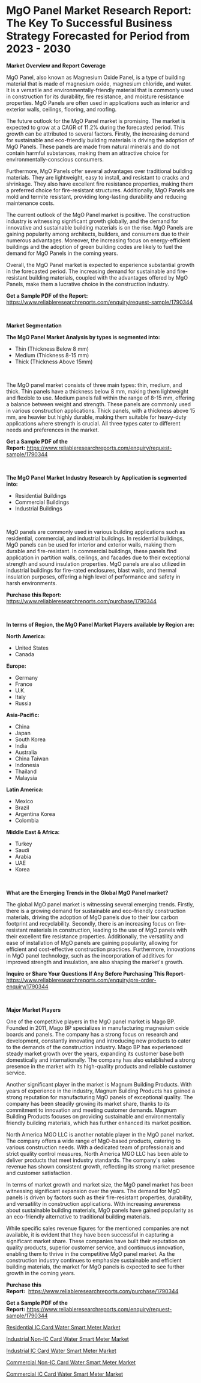 <p><h1>MgO Panel Market Research Report: The Key To Successful Business Strategy Forecasted for Period from 2023 - 2030</h1></p><p><strong>Market Overview and Report Coverage</strong></p>
<p><p>MgO Panel, also known as Magnesium Oxide Panel, is a type of building material that is made of magnesium oxide, magnesium chloride, and water. It is a versatile and environmentally-friendly material that is commonly used in construction for its durability, fire resistance, and moisture resistance properties. MgO Panels are often used in applications such as interior and exterior walls, ceilings, flooring, and roofing.</p><p>The future outlook for the MgO Panel market is promising. The market is expected to grow at a CAGR of 11.2% during the forecasted period. This growth can be attributed to several factors. Firstly, the increasing demand for sustainable and eco-friendly building materials is driving the adoption of MgO Panels. These panels are made from natural minerals and do not contain harmful substances, making them an attractive choice for environmentally-conscious consumers.</p><p>Furthermore, MgO Panels offer several advantages over traditional building materials. They are lightweight, easy to install, and resistant to cracks and shrinkage. They also have excellent fire resistance properties, making them a preferred choice for fire-resistant structures. Additionally, MgO Panels are mold and termite resistant, providing long-lasting durability and reducing maintenance costs.</p><p>The current outlook of the MgO Panel market is positive. The construction industry is witnessing significant growth globally, and the demand for innovative and sustainable building materials is on the rise. MgO Panels are gaining popularity among architects, builders, and consumers due to their numerous advantages. Moreover, the increasing focus on energy-efficient buildings and the adoption of green building codes are likely to fuel the demand for MgO Panels in the coming years.</p><p>Overall, the MgO Panel market is expected to experience substantial growth in the forecasted period. The increasing demand for sustainable and fire-resistant building materials, coupled with the advantages offered by MgO Panels, make them a lucrative choice in the construction industry.</p></p>
<p><strong>Get a Sample PDF of the Report:</strong> <a href="https://www.reliableresearchreports.com/enquiry/request-sample/1790344">https://www.reliableresearchreports.com/enquiry/request-sample/1790344</a></p>
<p>&nbsp;</p>
<p><strong>Market Segmentation</strong></p>
<p><strong>The MgO Panel Market Analysis by types is segmented into:</strong></p>
<p><ul><li>Thin (Thickness Below 8 mm)</li><li>Medium (Thickness 8-15 mm)</li><li>Thick (Thickness Above 15mm)</li></ul></p>
<p>&nbsp;</p>
<p><p>The MgO panel market consists of three main types: thin, medium, and thick. Thin panels have a thickness below 8 mm, making them lightweight and flexible to use. Medium panels fall within the range of 8-15 mm, offering a balance between weight and strength. These panels are commonly used in various construction applications. Thick panels, with a thickness above 15 mm, are heavier but highly durable, making them suitable for heavy-duty applications where strength is crucial. All three types cater to different needs and preferences in the market.</p></p>
<p><strong>Get a Sample PDF of the Report:</strong>&nbsp;<a href="https://www.reliableresearchreports.com/enquiry/request-sample/1790344">https://www.reliableresearchreports.com/enquiry/request-sample/1790344</a></p>
<p>&nbsp;</p>
<p><strong>The MgO Panel Market Industry Research by Application is segmented into:</strong></p>
<p><ul><li>Residential Buildings</li><li>Commercial Buildings</li><li>Industrial Buildings</li></ul></p>
<p>&nbsp;</p>
<p><p>MgO panels are commonly used in various building applications such as residential, commercial, and industrial buildings. In residential buildings, MgO panels can be used for interior and exterior walls, making them durable and fire-resistant. In commercial buildings, these panels find application in partition walls, ceilings, and facades due to their exceptional strength and sound insulation properties. MgO panels are also utilized in industrial buildings for fire-rated enclosures, blast walls, and thermal insulation purposes, offering a high level of performance and safety in harsh environments.</p></p>
<p><strong>Purchase this Report:</strong>&nbsp; <a href="https://www.reliableresearchreports.com/purchase/1790344">https://www.reliableresearchreports.com/purchase/1790344</a></p>
<p>&nbsp;</p>
<p><strong>In terms of Region, the MgO Panel Market Players available by Region are:</strong></p>
<p>
    <p> <strong> North America: </strong>
        <ul>
            <li>United States</li>
            <li>Canada</li>
        </ul>
        </p> 
    <p> <strong> Europe: </strong>
        <ul>
            <li>Germany</li>
            <li>France</li>
            <li>U.K.</li>
            <li>Italy</li>
            <li>Russia</li>
        </ul>
        </p> 
    <p> <strong> Asia-Pacific: </strong>
        <ul>
            <li>China</li>
            <li>Japan</li>
            <li>South Korea</li>
            <li>India</li>
            <li>Australia</li>
            <li>China Taiwan</li>
            <li>Indonesia</li>
            <li>Thailand</li>
            <li>Malaysia</li>
        </ul>
        </p> 
    <p> <strong> Latin America: </strong>
        <ul>
            <li>Mexico</li>
            <li>Brazil</li>
            <li>Argentina Korea</li>
            <li>Colombia</li>
        </ul>
        </p> 
    <p> <strong> Middle East & Africa: </strong>
        <ul>
            <li>Turkey</li>
            <li>Saudi</li>
            <li>Arabia</li>
            <li>UAE</li>
            <li>Korea</li>
        </ul>
    </p>
    </p>
<p>&nbsp;</p>
<p><strong>What are the Emerging Trends in the Global MgO Panel market?</strong></p>
<p><p>The global MgO panel market is witnessing several emerging trends. Firstly, there is a growing demand for sustainable and eco-friendly construction materials, driving the adoption of MgO panels due to their low carbon footprint and recyclability. Secondly, there is an increasing focus on fire-resistant materials in construction, leading to the use of MgO panels with their excellent fire resistance properties. Additionally, the versatility and ease of installation of MgO panels are gaining popularity, allowing for efficient and cost-effective construction practices. Furthermore, innovations in MgO panel technology, such as the incorporation of additives for improved strength and insulation, are also shaping the market's growth.</p></p>
<p><strong>Inquire or Share Your Questions If Any Before Purchasing This Report</strong>- <a href="https://www.reliableresearchreports.com/enquiry/pre-order-enquiry/1790344">https://www.reliableresearchreports.com/enquiry/pre-order-enquiry/1790344</a></p>
<p>&nbsp;</p>
<p><strong>Major Market Players</strong></p>
<p><p>One of the competitive players in the MgO panel market is Mago BP. Founded in 2011, Mago BP specializes in manufacturing magnesium oxide boards and panels. The company has a strong focus on research and development, constantly innovating and introducing new products to cater to the demands of the construction industry. Mago BP has experienced steady market growth over the years, expanding its customer base both domestically and internationally. The company has also established a strong presence in the market with its high-quality products and reliable customer service.</p><p>Another significant player in the market is Magnum Building Products. With years of experience in the industry, Magnum Building Products has gained a strong reputation for manufacturing MgO panels of exceptional quality. The company has been steadily growing its market share, thanks to its commitment to innovation and meeting customer demands. Magnum Building Products focuses on providing sustainable and environmentally friendly building materials, which has further enhanced its market position.</p><p>North America MGO LLC is another notable player in the MgO panel market. The company offers a wide range of MgO-based products, catering to various construction needs. With a dedicated team of professionals and strict quality control measures, North America MGO LLC has been able to deliver products that meet industry standards. The company's sales revenue has shown consistent growth, reflecting its strong market presence and customer satisfaction.</p><p>In terms of market growth and market size, the MgO panel market has been witnessing significant expansion over the years. The demand for MgO panels is driven by factors such as their fire-resistant properties, durability, and versatility in construction applications. With increasing awareness about sustainable building materials, MgO panels have gained popularity as an eco-friendly alternative to traditional building materials.</p><p>While specific sales revenue figures for the mentioned companies are not available, it is evident that they have been successful in capturing a significant market share. These companies have built their reputation on quality products, superior customer service, and continuous innovation, enabling them to thrive in the competitive MgO panel market. As the construction industry continues to emphasize sustainable and efficient building materials, the market for MgO panels is expected to see further growth in the coming years.</p></p>
<p><strong>Purchase this Report:</strong>&nbsp;&nbsp;<a href="https://www.reliableresearchreports.com/purchase/1790344">https://www.reliableresearchreports.com/purchase/1790344</a></p>
<p></p>
<p><strong>Get a Sample PDF of the Report:</strong>&nbsp;<a href="https://www.reliableresearchreports.com/enquiry/request-sample/1790344">https://www.reliableresearchreports.com/enquiry/request-sample/1790344</a></p>
<p><p><a href="https://medium.com/@index.mill.peace/residential-ic-card-water-smart-meter-market-comprehensive-assessment-by-type-application-and-d245deff2cb7">Residential IC Card Water Smart Meter Market</a></p><p><a href="https://medium.com/@there.mix.bring/industrial-non-ic-card-water-smart-meter-market-insights-into-market-cagr-market-trends-and-189ffc8ceaa8">Industrial Non-IC Card Water Smart Meter Market</a></p><p><a href="https://medium.com/@half.skull.am/industrial-ic-card-water-smart-meter-market-competitive-analysis-market-trends-and-forecast-to-e69dce72ed31">Industrial IC Card Water Smart Meter Market</a></p><p><a href="https://medium.com/@read.code.store/commercial-non-ic-card-water-smart-meter-market-furnishes-information-on-market-share-market-b6ead3b60ad1">Commercial Non-IC Card Water Smart Meter Market</a></p><p><a href="https://medium.com/@palm.quick.roof/commercial-ic-card-water-smart-meter-market-report-reveals-the-latest-trends-and-growth-7f6b0c663304">Commercial IC Card Water Smart Meter Market</a></p></p>